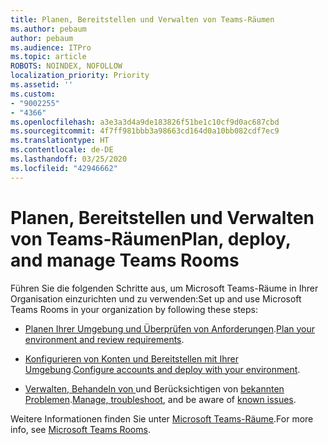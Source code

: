 ```yaml
---
title: Planen, Bereitstellen und Verwalten von Teams-Räumen
ms.author: pebaum
author: pebaum
ms.audience: ITPro
ms.topic: article
ROBOTS: NOINDEX, NOFOLLOW
localization_priority: Priority
ms.assetid: ''
ms.custom:
- "9002255"
- "4366"
ms.openlocfilehash: a3e3a3d4a9de183826f51be1c10cf9d0ac687cbd
ms.sourcegitcommit: 4f7ff981bbb3a98663cd164d0a10bb082cdf7ec9
ms.translationtype: HT
ms.contentlocale: de-DE
ms.lasthandoff: 03/25/2020
ms.locfileid: "42946662"
---
```

# <a name="plan-deploy-and-manage-teams-rooms"></a><span data-ttu-id="2afe3-102">Planen, Bereitstellen und Verwalten von Teams-Räumen</span><span class="sxs-lookup"><span data-stu-id="2afe3-102">Plan, deploy, and manage Teams Rooms</span></span>

<span data-ttu-id="2afe3-103">Führen Sie die folgenden Schritte aus, um Microsoft Teams-Räume in Ihrer Organisation einzurichten und zu verwenden:</span><span class="sxs-lookup"><span data-stu-id="2afe3-103">Set up and use Microsoft Teams Rooms in your organization by following these steps:</span></span> 

- <span data-ttu-id="2afe3-104">[Planen Ihrer Umgebung und Überprüfen von Anforderungen](https://docs.microsoft.com/microsoftteams/rooms/rooms-plan).</span><span class="sxs-lookup"><span data-stu-id="2afe3-104">[Plan your environment and review requirements](https://docs.microsoft.com/microsoftteams/rooms/rooms-plan).</span></span>

- <span data-ttu-id="2afe3-105">[Konfigurieren von Konten und Bereitstellen mit Ihrer Umgebung](https://docs.microsoft.com/microsoftteams/rooms/rooms-deploy).</span><span class="sxs-lookup"><span data-stu-id="2afe3-105">[Configure accounts and deploy with your environment](https://docs.microsoft.com/microsoftteams/rooms/rooms-deploy).</span></span>

- <span data-ttu-id="2afe3-106">[Verwalten, Behandeln von ](https://docs.microsoft.com/microsoftteams/rooms/rooms-manage#troubleshooting)und Berücksichtigen von [bekannten Problemen](https://docs.microsoft.com/microsoftteams/rooms/known-issues).</span><span class="sxs-lookup"><span data-stu-id="2afe3-106">[Manage, troubleshoot](https://docs.microsoft.com/microsoftteams/rooms/rooms-manage#troubleshooting), and be aware of [known issues](https://docs.microsoft.com/microsoftteams/rooms/known-issues).</span></span> 

<span data-ttu-id="2afe3-107">Weitere Informationen finden Sie unter [Microsoft Teams-Räume](https://docs.microsoft.com/microsoftteams/rooms/).</span><span class="sxs-lookup"><span data-stu-id="2afe3-107">For more info, see [Microsoft Teams Rooms](https://docs.microsoft.com/microsoftteams/rooms/).</span></span>
